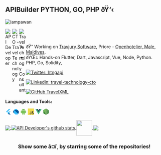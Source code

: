 ## APIBuilder PYTHON, GO, PHP ðŸ‘‹

<p align="left"> <img src="https://komarev.com/ghpvc/?username=TravelXML&label=Views&color=blue&style=plastic" alt="iampawan" /> </p>

<a href="https://twitter.com/htngapi">
  <img align="left" alt="API Developer" width="22px" src="https://cdn.jsdelivr.net/npm/simple-icons@v3/icons/twitter.svg" />
</a>
<a href="https://linkedin.com/in/travel-technology-cto">
  <img align="left" alt="CTO - Travel Technology" width="22px" src="https://cdn.jsdelivr.net/npm/simple-icons@v3/icons/linkedin.svg" />
</a>
<a href="https://github.com/TravelXML">
  <img align="left" alt="Travel Technology Consultant" width="22px" src="https://cdn.jsdelivr.net/npm/simple-icons@v3/icons/github.svg" />
</a>

<br/>
<br/>


- ðŸ”­ Working on [Travjury Software](https://www.travjury.com/), Priore  - [Openhotelier, Male, Maldives](https://www.openhotelier.com/).
- ðŸŒ± Hands-on Flutter, Dart, Javascript, Vue, Node, Python. PHP, Go, Solidity,  

[![Twitter: htngapi](https://img.shields.io/twitter/follow/htngapi?style=social)](https://twitter.com/htngapi)

[![Linkedin: travel-technology-cto](https://img.shields.io/badge/-travel-technology-cto-blue?style=flat-square&logo=Linkedin&logoColor=white&link=https://www.linkedin.com/in/travel-technology-cto/)](https://www.linkedin.com/in/travel-technology-cto/)

[![GitHub TravelXML](https://img.shields.io/github/followers/TravelXML?label=follow&style=social)](https://github.com/TravelXML)


**Languages and Tools:**  

<code><img height="20" src="https://raw.githubusercontent.com/github/explore/80688e429a7d4ef2fca1e82350fe8e3517d3494d/topics/flutter/flutter.png"></code>
<code><img height="20" src="https://raw.githubusercontent.com/github/explore/80688e429a7d4ef2fca1e82350fe8e3517d3494d/topics/dart/dart.png"></code>
<code><img height="20" src="https://raw.githubusercontent.com/github/explore/80688e429a7d4ef2fca1e82350fe8e3517d3494d/topics/android/android.png"></code>
<code><img height="20" src="https://raw.githubusercontent.com/github/explore/80688e429a7d4ef2fca1e82350fe8e3517d3494d/topics/javascript/javascript.png"></code>
<code><img height="20" src="https://raw.githubusercontent.com/github/explore/80688e429a7d4ef2fca1e82350fe8e3517d3494d/topics/vue/vue.png"></code>
<code><img height="20" src="https://raw.githubusercontent.com/github/explore/80688e429a7d4ef2fca1e82350fe8e3517d3494d/topics/nodejs/nodejs.png"></code>    

<a href="https://github.com/TravelXML">
  <img align="center" src="https://github-readme-stats.vercel.app/api/top-langs/?username=TravelXML&theme=light&hide_langs_below=1" />
</a>
<a href="https://github.com/TravelXML">
 <img align="center" src="https://github-readme-stats.vercel.app/api?username=TravelXML&show_icons=true&theme=light&line_height=27" alt="API Developer's github stats"/>
</a>
<a href="https://github.com/TravelXML/REST-API-WITH-PYTHON-PHP-NODEJS-GO-DJANGO-LARAVEL-LUMEN-Examples/tree/main/GOLANG-GIN">
  <img align="center" src="https://github.com/TravelXML/REST-API-WITH-PYTHON-PHP-NODEJS-GO-DJANGO-LARAVEL-LUMEN-Examples/blob/main/images/GO_GIN_MAiN.png"  height="50px" Width="50px;"/>

</a>

<a href="https://github.com/TravelXML/REST-API-WITH-PYTHON-PHP-NODEJS-GO-DJANGO-LARAVEL-LUMEN-Examples/tree/main/GOLANG-MUX">
  <img align="center" src="https://github.com/TravelXML/REST-API-WITH-PYTHON-PHP-NODEJS-GO-DJANGO-LARAVEL-LUMEN-Examples/blob/main/images/GOLANG-MUX.png" />

</a>


<div align="center">

### Show some â¤ï¸ by starring some of the repositories!

</div>
